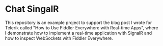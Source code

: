 # Chat SingalR
This repository is an example project to support the blog post I wrote for Telerik called "How to Use Fiddler Everywhere with Real-time Apps", where I demonstrate how to implement a real-time application with SignalR and how to inspect WebSockets with Fiddler Everywhere.
